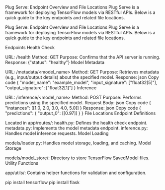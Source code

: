 Plug Serve: Endpoint Overview and File Locations
Plug Serve is a framework for deploying TensorFlow models via RESTful APIs. 
Below is a quick guide to the key endpoints and related file locations.

Plug Serve: Endpoint Overview and File Locations
Plug Serve is a framework for deploying TensorFlow models via RESTful APIs. Below is a quick guide to the key endpoints and related file locations.

Endpoints
Health Check

URL: /health
Method: GET
Purpose: Confirms that the API server is running.
Response: {"status": "healthy"}
Model Metadata

URL: /metadata/<model_name>
Method: GET
Purpose: Retrieves metadata (e.g., input/output details) about the specified model.
Response:
json
Copy code
{
    "model_name": "example_model",
    "input_signature": ["float32[5]"],
    "output_signature": ["float32[1]"]
}
Inference

URL: /inference/<model_name>
Method: POST
Purpose: Performs predictions using the specified model.
Request Body:
json
Copy code
{
    "instances": [[1.0, 2.0, 3.0, 4.0, 5.0]]
}
Response:
json
Copy code
{
    "predictions": {
        "output_0": [[0.97]]
    }
}
File Locations
Endpoint Definitions

Located in app/routes/:
health.py: Defines the health check endpoint.
metadata.py: Implements the model metadata endpoint.
inference.py: Handles model inference requests.
Model Loading

models/loader.py: Handles model storage, loading, and caching.
Model Storage

models/model_store/: Directory to store TensorFlow SavedModel files.
Utility Functions

app/utils/: Contains helper functions for validation and configuration.

pip install tensorflow
pip install flask

